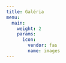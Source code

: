 ```yaml
---
title: Galéria
menu:
  main:
    weight: 2
    params:
      icon:
        vendor: fas
        name: images
---
```


